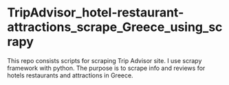 # TripAdvisor_hotel-restaurant-attractions_scrape_Greece_using_scrapy

This repo consists scripts for scraping Trip Advisor site. 
I use scrapy framework with python.
The purpose is to scrape info and reviews for hotels restaurants and attractions in Greece.
